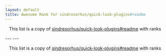 ```yaml
---
layout: default
title: Awesome Rank for sindresorhus/quick-look-plugins#readme
---
```


<p align="center">
	This list is a copy of <a href="https://github.com/sindresorhus/quick-look-plugins#readme">sindresorhus/quick-look-plugins#readme</a> with ranks
</p>
---
---
<p align="center">
	This list is a copy of <a href="https://github.com/sindresorhus/quick-look-plugins#readme">sindresorhus/quick-look-plugins#readme</a> with ranks
</p>
